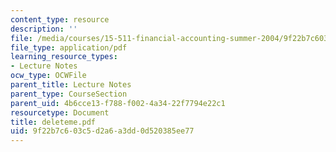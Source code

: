 ```yaml
---
content_type: resource
description: ''
file: /media/courses/15-511-financial-accounting-summer-2004/9f22b7c603c5d2a6a3dd0d520385ee77_deleteme.pdf
file_type: application/pdf
learning_resource_types:
- Lecture Notes
ocw_type: OCWFile
parent_title: Lecture Notes
parent_type: CourseSection
parent_uid: 4b6cce13-f788-f002-4a34-22f7794e22c1
resourcetype: Document
title: deleteme.pdf
uid: 9f22b7c6-03c5-d2a6-a3dd-0d520385ee77
---
```

